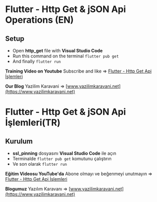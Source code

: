 # Flutter - Http Get & jSON Api Operations (EN)

## Setup
 - Open **http_get** file with **Visual Studio Code**
 - Run this command on the terminal `flutter pub get`
 - And finally `flutter run`

**Training Video on Youtube** 
Subscribe and like => [Flutter - Http Get Api İşlemleri](https://youtu.be/vfF1inkH-9U)

**Our Blog**
Yazilim Karavani => [www.yazilimkaravani.net](https://www.yazilimkaravani.net)



# Flutter - Http Get & jSON Api İşlemleri(TR)

## Kurulum
 - **ssl_pinning** dosyasını **Visual Studio Code** ile açın
 - Terminalde `flutter pub get` komutunu çalıştırın
 - Ve son olarak `flutter run`

**Eğitim Videosu YouTube'da** 
Abone olmayı ve beğenmeyi unutmayın => [Flutter - Http Get Api İşlemleri](https://youtu.be/vfF1inkH-9U)

**Blogumuz**
Yazılım Karavanı => [www.yazilimkaravani.net](https://www.yazilimkaravani.net)